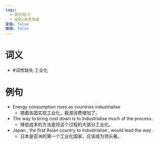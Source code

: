 ```yaml
---
tags:
  - 首字母/I
  - 级别/高考四级
掌握: false
模糊: false
---
```

# 词义
- #词性缺失 工业化
# 例句
- Energy consumption rises as countries industrialise
	- 随着各国实现工业化，能源消费增加了。
- The way to bring cost down is to industrialise much of the process .
	- 降低成本的方法是将这个过程的大部分工业化。
- Japan , the first Asian country to industrialise , would lead the way .
	- 日本是亚洲的第一个工业化国家，应该成为领头雁。
